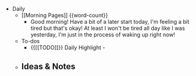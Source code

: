 - Daily
    - [[Morning Pages]] {{word-count}}
        - Good morning! Have a bit of a later start today, I'm feeling a bit tired but that's okay! At least I won't be tired all day like I was yesterday, I'm just in the process of waking up right now! 
    - To-dos
        - {{[[TODO]]}} Daily Highlight - 
    - Ideas & Notes
        - 
